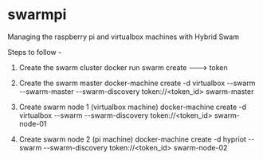 # swarmpi

Managing the raspberry pi and virtualbox machines with Hybrid Swam

Steps to follow -

1) Create the swarm cluster 
docker run swarm create ---> token

2) Create the swarm master
docker-machine create -d virtualbox --swarm --swarm-master --swarm-discovery token://<token_id> swarm-master

3) Create swarm node 1 (virtualbox machine)
docker-machine create -d virtualbox --swarm --swarm-discovery token://<token_id> swarm-node-01

3) Create swarm node 2 (pi machine)
docker-machine create -d hypriot --swarm --swarm-discovery token://<token_id> swarm-node-02

